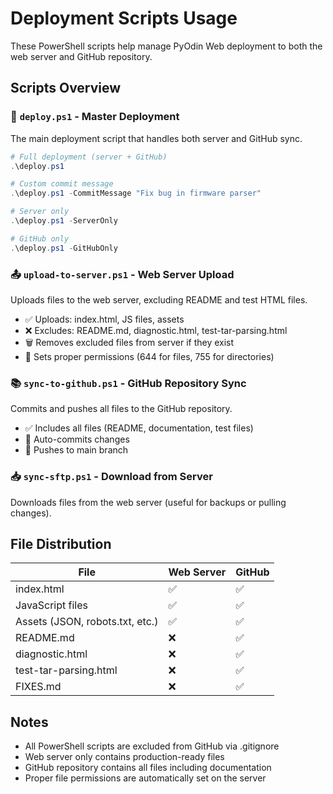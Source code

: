 # Deployment Scripts Usage

These PowerShell scripts help manage PyOdin Web deployment to both the web server and GitHub repository.

## Scripts Overview

### 🚀 `deploy.ps1` - Master Deployment
The main deployment script that handles both server and GitHub sync.

```powershell
# Full deployment (server + GitHub)
.\deploy.ps1

# Custom commit message
.\deploy.ps1 -CommitMessage "Fix bug in firmware parser"

# Server only
.\deploy.ps1 -ServerOnly

# GitHub only
.\deploy.ps1 -GitHubOnly
```

### 📤 `upload-to-server.ps1` - Web Server Upload
Uploads files to the web server, excluding README and test HTML files.

- ✅ Uploads: index.html, JS files, assets
- ❌ Excludes: README.md, diagnostic.html, test-tar-parsing.html
- 🗑️ Removes excluded files from server if they exist
- 🔧 Sets proper permissions (644 for files, 755 for directories)

### 📚 `sync-to-github.ps1` - GitHub Repository Sync
Commits and pushes all files to the GitHub repository.

- ✅ Includes all files (README, documentation, test files)
- 💾 Auto-commits changes
- 🚀 Pushes to main branch

### 📥 `sync-sftp.ps1` - Download from Server
Downloads files from the web server (useful for backups or pulling changes).

## File Distribution

| File | Web Server | GitHub |
|------|------------|---------|
| index.html | ✅ | ✅ |
| JavaScript files | ✅ | ✅ |
| Assets (JSON, robots.txt, etc.) | ✅ | ✅ |
| README.md | ❌ | ✅ |
| diagnostic.html | ❌ | ✅ |
| test-tar-parsing.html | ❌ | ✅ |
| FIXES.md | ❌ | ✅ |

## Notes

- All PowerShell scripts are excluded from GitHub via .gitignore
- Web server only contains production-ready files
- GitHub repository contains all files including documentation
- Proper file permissions are automatically set on the server